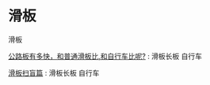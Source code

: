 # 滑板
滑板


[公路板有多快，和普通滑板比,和自行车比呢?](https://zhidao.baidu.com/question/213312352.html) : 滑板长板 自行车

[滑板扫盲篇](http://www.360doc.com/content/17/0712/23/35510265_670918180.shtml) : 滑板长板 自行车

